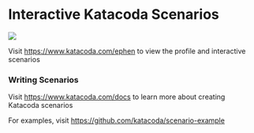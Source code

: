 # Interactive Katacoda Scenarios

[![](http://shields.katacoda.com/katacoda/ephen/count.svg)](https://www.katacoda.com/ephen "Get your profile on Katacoda.com")

Visit https://www.katacoda.com/ephen to view the profile and interactive scenarios

### Writing Scenarios
Visit https://www.katacoda.com/docs to learn more about creating Katacoda scenarios

For examples, visit https://github.com/katacoda/scenario-example

